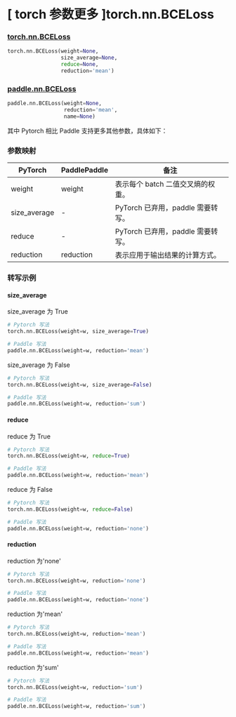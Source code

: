 # [ torch 参数更多 ]torch.nn.BCELoss
### [torch.nn.BCELoss](https://pytorch.org/docs/1.13/generated/torch.nn.BCELoss.html?highlight=bceloss#torch.nn.BCELoss)

```python
torch.nn.BCELoss(weight=None,
                 size_average=None,
                 reduce=None,
                 reduction='mean')
```

### [paddle.nn.BCELoss](https://www.paddlepaddle.org.cn/documentation/docs/zh/api/paddle/nn/BCELoss_cn.html#bceloss)

```python
paddle.nn.BCELoss(weight=None,
                  reduction='mean',
                  name=None)
```

其中 Pytorch 相比 Paddle 支持更多其他参数，具体如下：
### 参数映射
| PyTorch       | PaddlePaddle | 备注                                                   |
| ------------- | ------------ | ------------------------------------------------------ |
| weight           | weight      | 表示每个 batch 二值交叉熵的权重。                                     |
| size_average  | -            | PyTorch 已弃用，paddle 需要转写。 |
| reduce        | -            | PyTorch 已弃用，paddle 需要转写。 |
| reduction  | reduction            | 表示应用于输出结果的计算方式。  |

### 转写示例
#### size_average
size_average 为 True
```python
# Pytorch 写法
torch.nn.BCELoss(weight=w, size_average=True)

# Paddle 写法
paddle.nn.BCELoss(weight=w, reduction='mean')

```

size_average 为 False
```python
# Pytorch 写法
torch.nn.BCELoss(weight=w, size_average=False)

# Paddle 写法
paddle.nn.BCELoss(weight=w, reduction='sum')
```

#### reduce
reduce 为 True
```python
# Pytorch 写法
torch.nn.BCELoss(weight=w, reduce=True)

# Paddle 写法
paddle.nn.BCELoss(weight=w, reduction='mean')
```

reduce 为 False
```python
# Pytorch 写法
torch.nn.BCELoss(weight=w, reduce=False)

# Paddle 写法
paddle.nn.BCELoss(weight=w, reduction='none')
```

#### reduction
reduction 为'none'
```python
# Pytorch 写法
torch.nn.BCELoss(weight=w, reduction='none')

# Paddle 写法
paddle.nn.BCELoss(weight=w, reduction='none')
```

reduction 为'mean'
```python
# Pytorch 写法
torch.nn.BCELoss(weight=w, reduction='mean')

# Paddle 写法
paddle.nn.BCELoss(weight=w, reduction='mean')
```

reduction 为'sum'
```python
# Pytorch 写法
torch.nn.BCELoss(weight=w, reduction='sum')

# Paddle 写法
paddle.nn.BCELoss(weight=w, reduction='sum')
```
